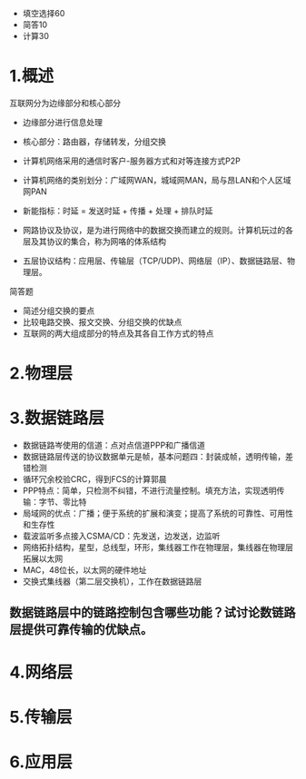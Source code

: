 - 填空选择60
- 简答10
- 计算30

# 1.概述

互联网分为边缘部分和核心部分
- 边缘部分进行信息处理
- 核心部分：路由器，存储转发，分组交换

- 计算机网络采用的通信时客户-服务器方式和对等连接方式P2P
- 计算机网络的类别划分：广域网WAN，城域网MAN，局与昂LAN和个人区域网PAN
- 新能指标：时延 = 发送时延 + 传播 + 处理 + 排队时延
- 网路协议及协议，是为进行网络中的数据交换而建立的规则。计算机玩过的各层及其协议的集合，称为网咯的体系结构
- 五层协议结构：应用层、传输层（TCP/UDP)、网络层（IP）、数据链路层、物理层。

简答题
- 简述分组交换的要点
- 比较电路交换、报文交换、分组交换的优缺点
- 互联网的两大组成部分的特点及其各自工作方式的特点

# 2.物理层




# 3.数据链路层

- 数据链路岑使用的信道：点对点信道PPP和广播信道
- 数据链路层传送的协议数据单元是帧，基本问题四：封装成帧，透明传输，差错检测
- 循环冗余校验CRC，得到FCS的计算郭晨
- PPP特点：简单，只检测不纠错，不进行流量控制。填充方法，实现透明传输：字节、零比特
- 局域网的优点：广播；便于系统的扩展和演变；提高了系统的可靠性、可用性和生存性
- 载波监听多点接入CSMA/CD：先发送，边发送，边监听
- 网络拓扑结构，星型，总线型，环形，集线器工作在物理层，集线器在物理层拓展以太网
- MAC，48位长，以太网的硬件地址
- 交换式集线器（第二层交换机），工作在数据链路层

数据链路层中的链路控制包含哪些功能？试讨论数链路层提供可靠传输的优缺点。
- 

# 4.网络层



# 5.传输层



# 6.应用层